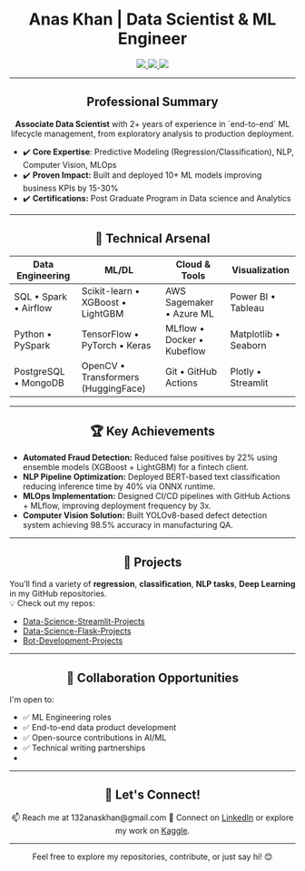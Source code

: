 <h1 align="center">Anas Khan | Data Scientist & ML Engineer</h1> <p align="center"> <a href="https://linkedin.com/in/mohammed-anas-khan-ab91531a4"> <img src="https://img.shields.io/badge/LinkedIn-0e76a8?style=for-the-badge&logo=linkedin&logoColor=white"> </a> <a href="https://www.kaggle.com/fiq423ubf"> <img src="https://img.shields.io/badge/Kaggle-20beff?style=for-the-badge&logo=kaggle&logoColor=white"> </a> <a href="mailto:132anaskhan@gmail.com"> <img src="https://img.shields.io/badge/Gmail-EA4335?style=for-the-badge&logo=gmail&logoColor=white"> </a> </p>

---


<h2 align="center">Professional Summary </h2>

<p align="Center"><strong>Associate Data Scientist</strong> with 2+ years of experience in `end-to-end` ML lifecycle management, from exploratory analysis to production deployment.</p>

- ✔️ **Core Expertise**: Predictive Modeling (Regression/Classification), NLP, Computer Vision, MLOps
- ✔️ **Proven Impact:** Built and deployed 10+ ML models improving business KPIs by 15-30%
- ✔️ **Certifications:** Post Graduate Program in Data science and Analytics

---


<h2 align="center">🔧 Technical Arsenal</h2>

| **Data Engineering**       | **ML/DL**                          | **Cloud & Tools**             | **Visualization**          |
|-----------------------------|-------------------------------------|--------------------------------|----------------------------|
| SQL • Spark • Airflow       | Scikit-learn • XGBoost • LightGBM  | AWS Sagemaker • Azure ML       | Power BI • Tableau         |
| Python • PySpark            | TensorFlow • PyTorch • Keras       | MLflow • Docker • Kubeflow     | Matplotlib • Seaborn       |
| PostgreSQL • MongoDB        | OpenCV • Transformers (HuggingFace)| Git • GitHub Actions           | Plotly • Streamlit         |

---

<h2 align="center">🏆 Key Achievements</h2>

- **Automated Fraud Detection:** Reduced false positives by 22% using ensemble models (XGBoost + LightGBM) for a fintech client.
- **NLP Pipeline Optimization:** Deployed BERT-based text classification reducing inference time by 40% via ONNX runtime.
- **MLOps Implementation:** Designed CI/CD pipelines with GitHub Actions + MLflow, improving deployment frequency by 3x.
- **Computer Vision Solution:** Built YOLOv8-based defect detection system achieving 98.5% accuracy in manufacturing QA.

---

<h2 align="center">📂 Projects</h2>

You’ll find a variety of **regression**, **classification**, **NLP tasks**, **Deep Learning** in my GitHub repositories.  
💡 Check out my repos:  
- [Data-Science-Streamlit-Projects](https://github.com/Makorg123/DataScience_Mini_Projects)
- [Data-Science-Flask-Projects](https://github.com/Makorg123/Data-Science-Flask-Projects)  
- [Bot-Development-Projects](https://github.com/Makorg123/Bot-Development-Projects)  

---



<h2 align="center">🤝 Collaboration Opportunities</h2>
I'm open to:

- ✅ ML Engineering roles
- ✅ End-to-end data product development
- ✅ Open-source contributions in AI/ML
- ✅ Technical writing partnerships
-

--- 
<h2 align="center">💬 Let's Connect!</h2>

<p align="center">
📫 Reach me at 132anaskhan@gmail.com 
🔗 Connect on <a href="https://linkedin.com/in/mohammed-anas-khan-ab91531a4">LinkedIn</a> or explore my work on <a href="https://www.kaggle.com/fiq423ubf">Kaggle</a>.  
</p>

---

<p align="center">Feel free to explore my repositories, contribute, or just say hi! 😊</p>


